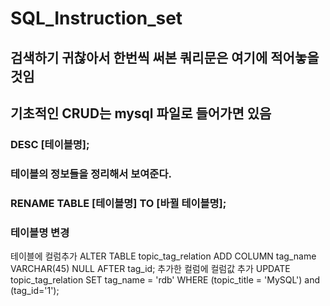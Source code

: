 # SQL_Instruction_set
## 검색하기 귀찮아서 한번씩 써본 쿼리문은 여기에 적어놓을것임

## 기초적인 CRUD는 mysql 파일로 들어가면 있음


### DESC [테이블명];
### 테이블의 정보들을 정리해서 보여준다.

### RENAME TABLE [테이블명] TO [바뀔 테이블명];
### 테이블명 변경


테이블에 컬럼추가
ALTER TABLE topic_tag_relation ADD COLUMN tag_name VARCHAR(45) NULL AFTER tag_id;
추가한 컬럼에 컬럼값 추가
UPDATE topic_tag_relation SET tag_name = 'rdb' WHERE (topic_title = 'MySQL') and (tag_id='1');





